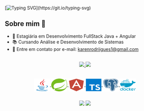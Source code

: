 [![Typing SVG](https://readme-typing-svg.herokuapp.com/?color=ffffff&size=35&center=true&vCenter=true&width=1000&lines=Olá,+Seja+Bem+Vindo(a)!;Hello,+Be+Welcome!;)](https://git.io/typing-svg)

## Sobre mim 📖

- 🌱 Estagiária em Desenvolvimento FullStack Java + Angular
- 📚 Cursando Análise e Desenvolvimento de Sistemas
- 💬 Entre em contato por e-mail: karenrodriigues1@gmail.com
<br>
<div align="center">
  <a href="https://github.com/karenrodriguesx">
  <img height="150em" src="https://github-readme-stats.vercel.app/api?username=karenrodriguesx&show_icons=true&theme=transparent&text_color=F4F4F4&title_color=9370DB&icon_color=9370DB"/>
   <img height="150em" src="https://github-readme-stats.vercel.app/api/top-langs/?username=karenrodriguesx&layout=compact&langs_count=7&theme=transparent&text_color=F4F4F4&title_color=9370DB&icon_color=9370DB"/>
    
</div><br>
  
<div style="display: inline_block" align="center"><br>
  <img align="center" alt="Karen-Java" height="40" width="50" src="https://raw.githubusercontent.com/devicons/devicon/master/icons/java/java-original.svg">
  <img align="center" alt="Karen-spring" height="40" width="50" src="https://github.com/devicons/devicon/blob/master/icons/spring/spring-original.svg">
  <img align="center" alt="Karen-docker" height="40" width="50" src="https://raw.githubusercontent.com/devicons/devicon/master/icons/angularjs/angularjs-plain.svg">
  <img align="center" alt="Karen-docker" height="40" width="50" src="https://raw.githubusercontent.com/devicons/devicon/master/icons/typescript/typescript-plain.svg">
  <img align="center" alt="Karen-postgresql" height="40" width="50" src="https://raw.githubusercontent.com/devicons/devicon/master/icons/postgresql/postgresql-plain.svg">
  <img align="center" alt="Karen-docker" height="40" width="50" src="https://raw.githubusercontent.com/devicons/devicon/master/icons/docker/docker-plain-wordmark.svg">
</div>

  ## 
  
<div align="center">
  <a target="_blank" href="mailto:karenrodriigues1@gmail.com"><img src="https://img.shields.io/badge/-Gmail-1C1C1C?style=for-the-badge&logo=Gmail&logoColor=9370DB"></img></a>
  <a href="https://www.linkedin.com/in/karen-rodrigues1" target="_blank"><img src="https://img.shields.io/badge/-LinkedIn-1C1C1C?style=for-the-badge&logo=linkedin&logoColor=9370DB" target="_blank"></a>
</div>
